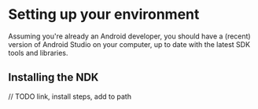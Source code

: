 # Setting up your environment

Assuming you're already an Android developer, you should have a (recent) version of Android Studio on your computer, up to date with the latest SDK tools and libraries.

## Installing the NDK

// TODO link, install steps, add to path

